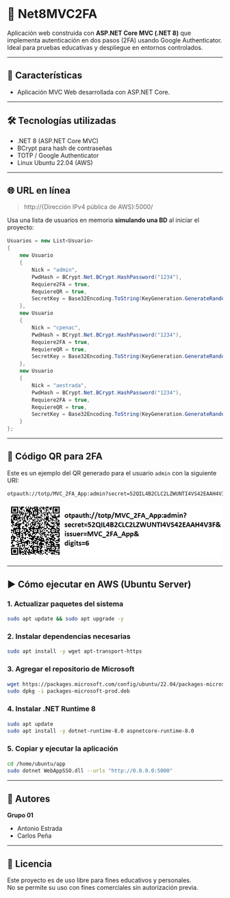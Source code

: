 # 🎯 Net8MVC2FA

Aplicación web construida con **ASP.NET Core MVC (.NET 8)** que implementa autenticación en dos pasos (2FA) usando Google Authenticator. Ideal para pruebas educativas y despliegue en entornos controlados.

---

## 🚀 Características

- Aplicación MVC Web desarrollada con ASP.NET Core.

---

## 🛠️ Tecnologías utilizadas

- .NET 8 (ASP.NET Core MVC)
- BCrypt para hash de contraseñas
- TOTP / Google Authenticator
- Linux Ubuntu 22.04 (AWS)

---

## 🌐 URL en línea

> http://{Dirección IPv4 pública de AWS}:5000/

Usa una lista de usuarios en memoria **simulando una BD** al iniciar el proyecto:

```csharp
Usuarios = new List<Usuario>
{
    new Usuario
    {
        Nick = "admin",
        PwdHash = BCrypt.Net.BCrypt.HashPassword("1234"),
        Requiere2FA = true,
        RequiereQR = true,
        SecretKey = Base32Encoding.ToString(KeyGeneration.GenerateRandomKey(20))
    },
    new Usuario
    {
        Nick = "cpenac",
        PwdHash = BCrypt.Net.BCrypt.HashPassword("1234"),
        Requiere2FA = true,
        RequiereQR = true,
        SecretKey = Base32Encoding.ToString(KeyGeneration.GenerateRandomKey(20))
    },
    new Usuario
    {
        Nick = "aestrada",
        PwdHash = BCrypt.Net.BCrypt.HashPassword("1234"),
        Requiere2FA = true,
        RequiereQR = true,
        SecretKey = Base32Encoding.ToString(KeyGeneration.GenerateRandomKey(20))
    }
};
```

---

## 🔐 Código QR para 2FA

Este es un ejemplo del QR generado para el usuario `admin` con la siguiente URI:

```bash
otpauth://totp/MVC_2FA_App:admin?secret=52QIL4B2CLC2LZWUNTI4VS42EAAH4V3F&issuer=MVC_2FA_App&digits=6
```

![QR para 2FA](./2FA.png)

---

## ▶️ Cómo ejecutar en AWS (Ubuntu Server)

### 1. Actualizar paquetes del sistema

```bash
sudo apt update && sudo apt upgrade -y
```

### 2. Instalar dependencias necesarias

```bash
sudo apt install -y wget apt-transport-https
```

### 3. Agregar el repositorio de Microsoft

```bash
wget https://packages.microsoft.com/config/ubuntu/22.04/packages-microsoft-prod.deb -O packages-microsoft-prod.deb
sudo dpkg -i packages-microsoft-prod.deb
```

### 4. Instalar .NET Runtime 8

```bash
sudo apt update
sudo apt install -y dotnet-runtime-8.0 aspnetcore-runtime-8.0
```

### 5. Copiar y ejecutar la aplicación

```bash
cd /home/ubuntu/app
sudo dotnet WebAppSSO.dll --urls "http://0.0.0.0:5000"
```

---

## 👥 Autores

**Grupo 01**  
- Antonio Estrada  
- Carlos Peña  

---

## 📄 Licencia

Este proyecto es de uso libre para fines educativos y personales.  
No se permite su uso con fines comerciales sin autorización previa.